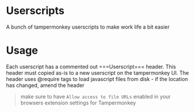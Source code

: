 # Userscripts

A bunch of tampermonkey userscripts to make work life a bit easier

# Usage

Each userscript has a commented out ===Userscript=== header. This header must copied as-is to a new userscript on the tampermonkey UI.
The header uses @require tags to load javascript files from disk - if the location has changed, amend the header

> make sure to have `Allow access to file URLs` enabled in your browsers extension settings for Tampermonkey
